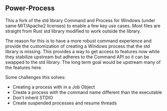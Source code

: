 ## Power-Process

This a fork of the std library Command and Process for Windows (under same MIT/Apache2 licenses) to enable a few key use cases. Most files are straight from Rust std library modified to work outside the library. 

The reason for this is to have a more robust command experience and provide the customization of creating a Windows process that the std library is missing. This provides a way to get access to features now while they stabilize upstream but adheres to the Command API so it can be swapped to the std library.  The long term goal would be upstream many of the features here.

Some challenges this solves:

- Creating a process with in a Job Object
- Create a process with the command name different than the executable
- Don't inherit STDIO
- Create suspended processes and resume threads

